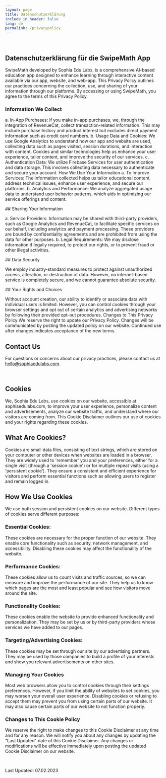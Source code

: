 ```yaml
---
layout: page
title: Datenschutzerklärung
include_in_header: false
lang: de
permalink: /privacypolicy
---
```


‍

## Datenschutzerklärung für die SwipeMath App

SwipeMath developed by Sophia Edu Labs, is a comprehensive AI-based education app designed to enhance learning through interactive content available via our app, website, and web-app. This Privacy Policy outlines our practices concerning the collection, use, and sharing of your information through our platforms. By accessing or using SwipeMath, you agree to the terms of this Privacy Policy.

### Information We Collect
a. In-App Purchases: If you make in-app purchases, we, through the integration of RevenueCat, collect transaction-related information. This may include purchase history and product interest but excludes direct payment information such as credit card numbers.
b. Usage Data and Cookies: We use Google Analytics to understand how our app and website are used, collecting data such as pages visited, session durations, and interaction with content. Cookies and similar technologies help us enhance your user experience, tailor content, and improve the security of our services.
c. Authentication Data: We utilize Firebase Services for user authentication and data storage. This involves collecting data necessary to authenticate and secure your account.
How We Use Your Information
a. To Improve Services: The information collected helps us tailor educational content, address technical issues, enhance user experience, and secure our platforms.
b. Analytics and Performance: We analyze aggregated usage data to understand user behavior patterns, which aids in optimizing our service offerings and content.

## Sharing Your Information

a. Service Providers: Information may be shared with third-party providers, such as Google Analytics and RevenueCat, to facilitate specific services on our behalf, including analytics and payment processing. These providers are bound by confidentiality agreements and are prohibited from using the data for other purposes.
b. Legal Requirements: We may disclose information if legally required, to protect our rights, or to prevent fraud or other illegal activities.

## Data Security

We employ industry-standard measures to protect against unauthorized access, alteration, or destruction of data. However, no internet-based service is completely secure, and we cannot guarantee absolute security.

## Your Rights and Choices

Without account creation, our ability to identify or associate data with individual users is limited. However, you can control cookies through your browser settings and opt out of certain analytics and advertising networks by following their provided opt-out procedures.
Changes to This Privacy Policy
We reserve the right to update our Privacy Policy. Changes will be communicated by posting the updated policy on our website. Continued use after changes indicates acceptance of the new terms.
## Contact Us
For questions or concerns about our privacy practices, please contact us at hello@sophiaedulabs.com.
‍

‍

## Cookies
We, Sophia Edu Labs, use cookies on our website, accessible at sophiaedulabs.com, to improve your user experience, personalize content and advertisements, analyze our website traffic, and understand where our visitors are coming from. This Cookie Disclaimer outlines our use of cookies and your rights regarding these cookies.

## What Are Cookies?
Cookies are small data files, consisting of text strings, which are stored on your computer or other devices when websites are loaded in a browser. They are widely used to 'remember' you and your preferences, either for a single visit (through a 'session cookie') or for multiple repeat visits (using a 'persistent cookie'). They ensure a consistent and efficient experience for visitors and perform essential functions such as allowing users to register and remain logged in.

## How We Use Cookies
We use both session and persistent cookies on our website. Different types of cookies serve different purposes:

### Essential Cookies:
These cookies are necessary for the proper function of our website. They enable core functionality such as security, network management, and accessibility. Disabling these cookies may affect the functionality of the website.
### Performance Cookies:
These cookies allow us to count visits and traffic sources, so we can measure and improve the performance of our site. They help us to know which pages are the most and least popular and see how visitors move around the site.
### Functionality Cookies:
These cookies enable the website to provide enhanced functionality and personalization. They may be set by us or by third-party providers whose services we have added to our pages.

### Targeting/Advertising Cookies:
These cookies may be set through our site by our advertising partners. They may be used by those companies to build a profile of your interests and show you relevant advertisements on other sites.

### Managing Your Cookies
Most web browsers allow you to control cookies through their settings preferences. However, if you limit the ability of websites to set cookies, you may worsen your overall user experience. Disabling cookies or refusing to accept them may prevent you from using certain parts of our website. It may also cause certain parts of our website to not function properly.

### Changes to This Cookie Policy
We reserve the right to make changes to this Cookie Disclaimer at any time and for any reason. We will notify you about any changes by updating the "Last Updated" date of this Cookie Disclaimer. Any changes or modifications will be effective immediately upon posting the updated Cookie Disclaimer on our website.

‍

Last Updated: 07.02.2023